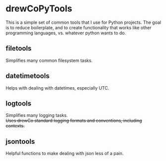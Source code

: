 # drewCoPyTools #
This is a simple set of common tools that I use for Python projects.
The goal is to reduce boilerplate, and to create functionality that works like other programming languages, vs. whatever python wants to do.


## filetools
Simplifies many common filesystem tasks.


## datetimetools
Helps with dealing with datetimes, especially UTC.

## logtools
Simplifies many logging tasks.    
<strike>Uses drewCo standard logging formats and conventions, including contexts.</strike>

## jsontools
Helpful functions to make dealing with json less of a pain.
